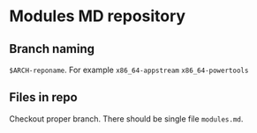 # Modules MD repository

## Branch naming

`$ARCH-reponame`. For example `x86_64-appstream` `x86_64-powertools`

## Files in repo

Checkout proper branch. There should be single file `modules.md`.
